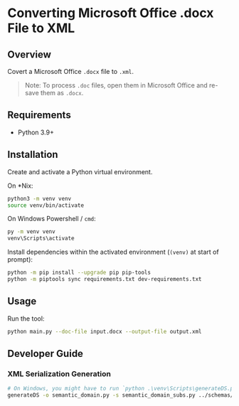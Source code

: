 # Converting Microsoft Office .docx File to XML

## Overview

Covert a Microsoft Office `.docx` file to `.xml`.

> Note: To process `.doc` files, open them in Microsoft Office and re-save them as `.docx`.

## Requirements

- Python 3.9+

## Installation

Create and activate a Python virtual environment.

On *Nix:

```bash
python3 -m venv venv
source venv/bin/activate
```

On Windows Powershell / `cmd`:

```bash
py -m venv venv
venv\Scripts\activate
```

Install dependencies within the activated environment (`(venv)` at start of prompt):  

```bash
python -m pip install --upgrade pip pip-tools
python -m piptools sync requirements.txt dev-requirements.txt
```

## Usage

Run the tool:

```bash
python main.py --doc-file input.docx --output-file output.xml
```

## Developer Guide

### XML Serialization Generation

```bash
# On Windows, you might have to run `python .\venv\Scripts\generateDS.py ...`
generateDS -o semantic_domain.py -s semantic_domain_subs.py ../schemas/SemanticDomain.xsd
```
